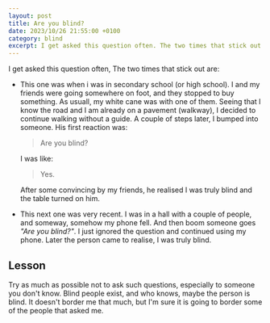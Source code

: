 ```yaml
---
layout: post
title: Are you blind?
date: 2023/10/26 21:55:00 +0100
category: blind
excerpt: I get asked this question often. The two times that stick out are
---
```

I get asked this question often, The two times that stick out are:  

- This one was when i was in secondary school (or high school).  I and my friends were going somewhere on foot, and they stopped to buy something. As usuall, my white cane was with one of them. Seeing that I know the road and I am already on a pavement (walkway), I decided to continue walking without a guide. A couple of steps later, I bumped into  someone. His first reaction was:  
    > Are you blind?  

    I was like:  

    > Yes.

    After some convincing by my friends, he realised I was truly blind and the table turned on him.  
- This next one was very recent. I was in a hall with a couple of people, and someway, somehow my phone fell. And then boom someone goes _"Are you blind?"_. I just ignored the question and continued using my phone. Later the person came to realise, I was truly blind.

## Lesson  

Try as much as possible not to ask such questions, especially to someone you don't know. Blind people exist, and who knows, maybe the person is blind. It doesn't border me that much, but I'm sure it is going to border some of the people that asked me.  
